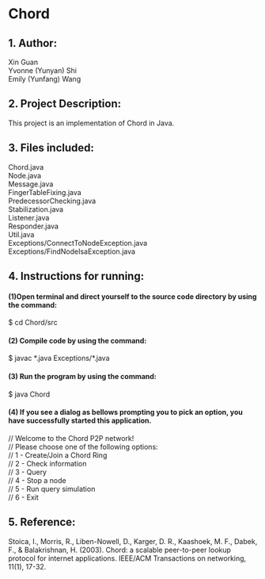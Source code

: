 # Chord
## 1. Author:<br/>
   Xin Guan<br/>
   Yvonne (Yunyan) Shi<br/>
   Emily (Yunfang) Wang<br/>

## 2. Project Description:<br/>
   This project is an implementation of Chord in Java.<br/>

## 3. Files included:<br/>
   Chord.java<br/>
   Node.java<br/>
   Message.java<br/>
   FingerTableFixing.java<br/>
   PredecessorChecking.java<br/>
   Stabilization.java<br/>
   Listener.java<br/>
   Responder.java<br/>
   Util.java<br/>
   Exceptions/ConnectToNodeException.java<br/>
   Exceptions/FindNodeIsaException.java<br/>

## 4. Instructions for running:<br/>
#### (1)Open terminal and direct yourself to the source code directory by using the command:<br/>
   $ cd Chord/src<br/>
#### (2) Compile code by using the command:<br/>
   $ javac \*.java Exceptions/\*.java<br/>
#### (3) Run the program by using the command:<br/>
   $ java Chord<br/>
#### (4) If you see a dialog as bellows prompting you to pick an option, you have successfully started this application.<br/>
   // Welcome to the Chord P2P network!<br/>
   // Please choose one of the following options:<br/>
   // 1 - Create/Join a Chord Ring<br/>
   // 2 - Check information<br/>
   // 3 - Query<br/>
   // 4 - Stop a node<br/>
   // 5 - Run query simulation<br/>
   // 6 - Exit<br/>

## 5. Reference:<br/>
   Stoica, I., Morris, R., Liben-Nowell, D., Karger, D. R., Kaashoek, M. F., Dabek, F., & Balakrishnan, H. (2003). Chord: a scalable peer-to-peer lookup protocol for internet applications. IEEE/ACM Transactions on networking, 11(1), 17-32.
